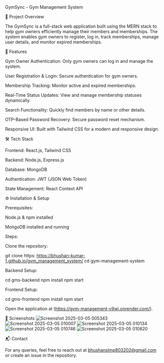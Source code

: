 GymSync - Gym Management System

📌 Project Overview

The GymSync is a full-stack web application built using the MERN stack to help gym owners efficiently manage their members and memberships. The system enables gym owners to register, log in, track memberships, manage user details, and monitor expired memberships.

🚀 Features

Gym Owner Authentication: Only gym owners can log in and manage the system.

User Registration & Login: Secure authentication for gym owners.

Membership Tracking: Monitor active and expired memberships.

Real-Time Status Updates: View and manage membership statuses dynamically.

Search Functionality: Quickly find members by name or other details.

OTP-Based Password Recovery: Secure password reset mechanism.

Responsive UI: Built with Tailwind CSS for a modern and responsive design.

🛠️ Tech Stack

Frontend: React.js, Tailwind CSS

Backend: Node.js, Express.js

Database: MongoDB

Authentication: JWT (JSON Web Token)

State Management: React Context API

⚙️ Installation & Setup

Prerequisites:

Node.js & npm installed

MongoDB installed and running

Steps:

Clone the repository:

git clone https: https://bhushan-kumar-1.github.io/gym_management_system/
cd gym-management-system

Backend Setup:

cd gms-backend
npm install
npm start

Frontend Setup:

cd gms-frontend
npm install
npm start

Open the application at (https://gym-management-v9wi.onrender.com/).

📸 Screenshots
![Screenshot 2025-03-05 005343](https://github.com/user-attachments/assets/40e60b03-80e5-4b97-a7d9-e293ddff934f)
![Screenshot 2025-03-05 010007](https://github.com/user-attachments/assets/e2b8b0ab-6d22-4727-9d10-f34e8399f3c0)
![Screenshot 2025-03-05 010134](https://github.com/user-attachments/assets/49fc50f0-3422-4906-89b9-2e0c38e65282)
![Screenshot 2025-03-05 010746](https://github.com/user-attachments/assets/9e1ca4a4-d043-42f7-a926-ee9a89593c3f)
![Screenshot 2025-03-05 010620](https://github.com/user-attachments/assets/d93dba1c-83c1-4696-b6d0-d0407c4a25fd)





📬 Contact

For any queries, feel free to reach out at bhushanslmp803202@gmail.com or create an issue in the repository.
